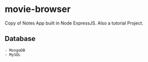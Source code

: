 # movie-browser

Copy of Notes App built in Node ExpressJS. Also a tutorial Project.

## Database 
    - MongoDB 
    - MySQL 